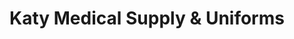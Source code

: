 ---
title: "Katy Medical Supply & Uniforms"
url: /katy/katy-medical-supply-and-uniforms/
shop: medical supply
---